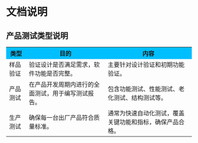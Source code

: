 # 文档说明 

## 产品测试类型说明 

<table>
  <tr style="background-color:#00BFFF;">
    <th>类型</th>
    <th>目的</th>
    <th>内容</th>
  </tr>
  <tr>
    <td>样品验证</td>
    <td>验证设计是否满足需求，软件功能是否完整。</td>
    <td>主要针对设计验证和初期功能验证。</td>
  </tr>
  <tr>
    <td>产品测试</td>
    <td>在产品开发周期内进行的全面测试，用于编写测试报告。</td>
    <td>包含功能测试、性能测试、老化测试、结构测试等。</td>
  </tr>
  <tr>
    <td>生产测试</td>
    <td>确保每一台出厂产品符合质量标准。</td>
    <td>通常为快速自动化测试，覆盖关键功能和指标，确保产品合格。</td>
  </tr>
</table>
